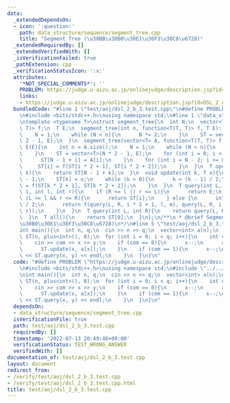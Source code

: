 ```yaml
---
data:
  _extendedDependsOn:
  - icon: ':question:'
    path: data_structure/sequence/segment_tree.cpp
    title: "Segment Tree (\u30BB\u30B0\u30E1\u30F3\u30C8\u6728)"
  _extendedRequiredBy: []
  _extendedVerifiedWith: []
  _isVerificationFailed: true
  _pathExtension: cpp
  _verificationStatusIcon: ':x:'
  attributes:
    '*NOT_SPECIAL_COMMENTS*': ''
    PROBLEM: https://judge.u-aizu.ac.jp/onlinejudge/description.jsp?id=DSL_2_A
    links:
    - https://judge.u-aizu.ac.jp/onlinejudge/description.jsp?id=DSL_2_A
  bundledCode: "#line 1 \"test/aoj/dsl_2_b_3.test.cpp\"\n#define PROBLEM \"https://judge.u-aizu.ac.jp/onlinejudge/description.jsp?id=DSL_2_A\"\
    \n#include <bits/stdc++.h>\nusing namespace std;\n#line 1 \"data_structure/sequence/segment_tree.cpp\"\
    \ntemplate <typename T>\nstruct segment_tree{\n  int N;\n  vector<T> ST;\n  function<T(T,\
    \ T)> f;\n  T E;\n  segment_tree(int n, function<T(T, T)> f, T E): f(f), E(E){\n\
    \    N = 1;\n    while (N < n){\n      N *= 2;\n    }\n    ST = vector<T>(N *\
    \ 2 - 1, E);\n  }\n  segment_tree(vector<T> A, function<T(T, T)> f, T E): f(f),\
    \ E(E){\n    int n = A.size();\n    N = 1;\n    while (N < n){\n      N *= 2;\n\
    \    }\n    ST = vector<T>(N * 2 - 1, E);\n    for (int i = 0; i < n; i++){\n\
    \      ST[N - 1 + i] = A[i];\n    }\n    for (int i = N - 2; i >= 0; i--){\n \
    \     ST[i] = f(ST[i * 2 + 1], ST[i * 2 + 2]);\n    }\n  }\n  T operator [](int\
    \ k){\n    return ST[N - 1 + k];\n  }\n  void update(int k, T x){\n    k += N\
    \ - 1;\n    ST[k] = x;\n    while (k > 0){\n      k = (k - 1) / 2;\n      ST[k]\
    \ = f(ST[k * 2 + 1], ST[k * 2 + 2]);\n    }\n  }\n  T query(int L, int R, int\
    \ i, int l, int r){\n    if (R <= l || r <= L){\n      return E;\n    } else if\
    \ (L <= l && r <= R){\n      return ST[i];\n    } else {\n      int m = (l + r)\
    \ / 2;\n      return f(query(L, R, i * 2 + 1, l, m), query(L, R, i * 2 + 2, m,\
    \ r));\n    }\n  }\n  T query(int L, int R){\n    return query(L, R, 0, 0, N);\n\
    \  }\n  T all(){\n    return ST[0];\n  }\n};\n/**\n * @brief Segment Tree (\u30BB\
    \u30B0\u30E1\u30F3\u30C8\u6728)\n*/\n#line 5 \"test/aoj/dsl_2_b_3.test.cpp\"\n\
    int main(){\n  int n, q;\n  cin >> n >> q;\n  vector<int> a(n);\n  segment_tree<int>\
    \ ST(n, plus<int>(), 0);\n  for (int i = 0; i < q; i++){\n    int com, x, y;\n\
    \    cin >> com >> x >> y;\n    if (com == 0){\n      x--;\n      a[x] += y;\n\
    \      ST.update(x, a[x]);\n    }\n    if (com == 1){\n      x--;\n      cout\
    \ << ST.query(x, y) << endl;\n    }\n  }\n}\n"
  code: "#define PROBLEM \"https://judge.u-aizu.ac.jp/onlinejudge/description.jsp?id=DSL_2_A\"\
    \n#include <bits/stdc++.h>\nusing namespace std;\n#include \"../../data_structure/sequence/segment_tree.cpp\"\
    \nint main(){\n  int n, q;\n  cin >> n >> q;\n  vector<int> a(n);\n  segment_tree<int>\
    \ ST(n, plus<int>(), 0);\n  for (int i = 0; i < q; i++){\n    int com, x, y;\n\
    \    cin >> com >> x >> y;\n    if (com == 0){\n      x--;\n      a[x] += y;\n\
    \      ST.update(x, a[x]);\n    }\n    if (com == 1){\n      x--;\n      cout\
    \ << ST.query(x, y) << endl;\n    }\n  }\n}\n"
  dependsOn:
  - data_structure/sequence/segment_tree.cpp
  isVerificationFile: true
  path: test/aoj/dsl_2_b_3.test.cpp
  requiredBy: []
  timestamp: '2022-07-13 20:49:46+09:00'
  verificationStatus: TEST_WRONG_ANSWER
  verifiedWith: []
documentation_of: test/aoj/dsl_2_b_3.test.cpp
layout: document
redirect_from:
- /verify/test/aoj/dsl_2_b_3.test.cpp
- /verify/test/aoj/dsl_2_b_3.test.cpp.html
title: test/aoj/dsl_2_b_3.test.cpp
---
```

